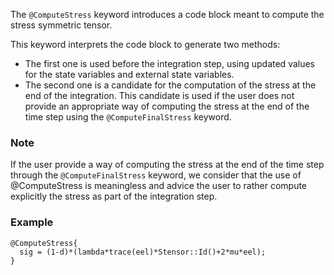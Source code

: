 The `@ComputeStress` keyword introduces a code block meant to compute
the stress symmetric tensor.

This keyword interprets the code block to generate two methods:

- The first one is used before the integration step, using updated
  values for the state variables and external state variables.
- The second one is a candidate for the computation of the stress at
  the end of the integration. This candidate is used if the user does
  not provide an appropriate way of computing the stress at the end of
  the time step using the `@ComputeFinalStress` keyword.

### Note

If the user provide a way of computing the stress at the end of the
time step through the `@ComputeFinalStress` keyword, we consider that
the use of @ComputeStress is meaningless and advice the user to rather
compute explicitly the stress as part of the integration step.

### Example

~~~~{.cpp}
@ComputeStress{
  sig = (1-d)*(lambda*trace(eel)*Stensor::Id()+2*mu*eel);
}
~~~~~~~~~~~~~~~~~~~~~~~~~~~~~~

